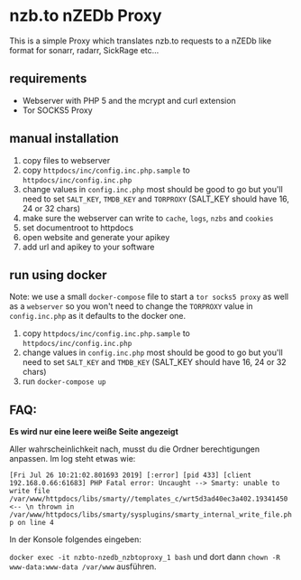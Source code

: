 # nzb.to nZEDb Proxy

This is a simple Proxy which translates nzb.to requests to a nZEDb like format for sonarr, radarr, SickRage etc...

## requirements

- Webserver with PHP 5 and the mcrypt and curl extension
- Tor SOCKS5 Proxy

## manual installation

1. copy files to webserver
2. copy `httpdocs/inc/config.inc.php.sample` to `httpdocs/inc/config.inc.php`
3. change values in `config.inc.php` most should be good to go but you'll need to set `SALT_KEY`, `TMDB_KEY` and `TORPROXY` (SALT_KEY should have 16, 24 or 32 chars)
4. make sure the webserver can write to `cache`, `logs`, `nzbs` and `cookies`
5. set documentroot to httpdocs
6. open website and generate your apikey
7. add url and apikey to your software

## run using docker

Note: we use a small `docker-compose` file to start a `tor socks5 proxy` as well as a `webserver` so you won't need to change the `TORPROXY` value in `config.inc.php` as it defaults to the docker one.

1. copy `httpdocs/inc/config.inc.php.sample` to `httpdocs/inc/config.inc.php`
2. change values in `config.inc.php` most should be good to go but you'll need to set `SALT_KEY` and `TMDB_KEY` (SALT_KEY should have 16, 24 or 32 chars)
3. run `docker-compose up`


## FAQ:

**Es wird nur eine leere weiße Seite angezeigt**

Aller wahrscheinlichkeit nach, musst du die Ordner berechtigungen anpassen.
Im log steht etwas wie: 

```[Fri Jul 26 10:21:02.801693 2019] [:error] [pid 433] [client 192.168.0.66:61683] PHP Fatal error: Uncaught --> Smarty: unable to write file /var/www/httpdocs/libs/smarty//templates_c/wrt5d3ad40ec3a402.19341450 <-- \n thrown in /var/www/httpdocs/libs/smarty/sysplugins/smarty_internal_write_file.php on line 4```

In der Konsole folgendes eingeben:

`docker exec -it nzbto-nzedb_nzbtoproxy_1 bash` und dort dann `chown -R www-data:www-data /var/www` ausführen.
